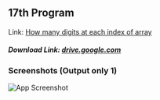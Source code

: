 ## 17th Program

Link: [How many digits at each index of array](https://github.com/Prashant-ranjan-singh-123/MyAllProgramsInOneRepo/tree/main/1\)%20C%20Language/17th)
##### Download Link: [drive.google.com](https://drive.google.com/file/d/1mMwGC-g1xo5jQsZ8v3T8M7nbsDbR9pB6/view?usp=sharing)

### Screenshots (Output only 1)

![App Screenshot](https://raw.githubusercontent.com/Prashant-ranjan-singh-123/MyAllProgramsInOneRepo/main/1\)%20C%20Language/17th/Sample%20Photos/Screenshot_20220710_135744.png)
